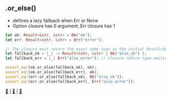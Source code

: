 ## .or_else()

* defines a lazy fallback when Err or None
* Option closure has 0 argument, Err closure has 1

```rust
let ok: Result<&str, &str> = Ok("ok");
let err: Result<&str, &str> = Err("error");

// The closure must return the exact same type as the initial Result/Option
let fallback_ok = |_| -> Result<&str, &str> { Ok("also_ok") };
let fallback_err = |_| Err("also_error"); // closure return type omitted

assert_eq!(ok.or_else(fallback_ok), ok);
assert_eq!(ok.or_else(fallback_err), ok);
assert_eq!(err.or_else(fallback_ok), Ok("also_ok"));
assert_eq!(err.or_else(fallback_err), Err("also_error"));
```

[📒](https://doc.rust-lang.org/std/option/enum.Option.html#method.or_else) | 
[📒](https://doc.rust-lang.org/std/result/enum.Result.html#method.or_else) | 
[📒](https://learning-rust.github.io/docs/e6.combinators.html#or-else)